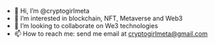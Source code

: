 - 👋 Hi, I’m @cryptogirlmeta
- 👀 I’m interested in blockchain, NFT, Metaverse and Web3
- 💞️ I’m looking to collaborate on We3 technologies
- 📫 How to reach me: send me email at cryptogirlmeta@gmail.com

<!---
cryptogirlmeta/cryptogirlmeta is a ✨ special ✨ repository because its `README.md` (this file) appears on your GitHub profile.
You can click the Preview link to take a look at your changes.
--->
